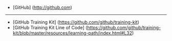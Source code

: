 - [GitHub] (http://github.com)
---
- [GitHub Training Kit] (https://github.com/github/training-kit)
- [GitHub Training Kit Line of Code] (https://github.com/github/training-kit/blob/master/resources/learning-path/index.html#L32)
